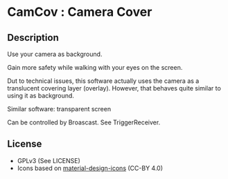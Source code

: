 CamCov : Camera Cover
======

Description
------
Use your camera as background.

Gain more safety while walking with your eyes on the screen.

Dut to technical issues, this software actually uses the camera as a translucent covering layer (overlay). However, that behaves quite similar to using it as background.

Similar software: transparent screen

Can be controlled by Broascast. See TriggerReceiver.

License
------
- GPLv3 (See LICENSE)
- Icons based on [material-design-icons](http://www.google.com/design/spec/style/icons.html#icons-system-icons) (CC-BY 4.0)
